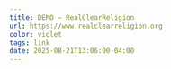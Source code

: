 ```yaml
---
title: DEMO — RealClearReligion
url: https://www.realclearreligion.org
color: violet
tags: link
date: 2025-08-21T13:06:00-04:00
---
```

